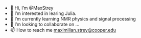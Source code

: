 - 👋 Hi, I’m @MaxStrey
- 👀 I’m interested in learing Julia.
- 🌱 I’m currently learning NMR physics and signal processing
- 💞️ I’m looking to collaborate on ...
- 📫 How to reach me maximilian.strey@cooper.edu

<!---
MaxStrey/MaxStrey is a ✨ special ✨ repository because its `README.md` (this file) appears on your GitHub profile.
You can click the Preview link to take a look at your changes.
--->
